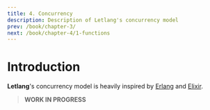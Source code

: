 ```yaml
---
title: 4. Concurrency
description: Description of Letlang's concurrency model
prev: /book/chapter-3/
next: /book/chapter-4/1-functions
---
```


# Introduction

**Letlang**'s concurrency model is heavily inspired by
[Erlang](https://www.erlang.org/) and [Elixir](https://elixir-lang.org/).

> **WORK IN PROGRESS**
